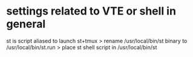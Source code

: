 # settings related to VTE or shell in general

st is script aliased to launch st+tmux
    > rename /usr/local/bin/st binary to /usr/local/bin/st.run
    > place st shell script in /usr/local/bin/st
